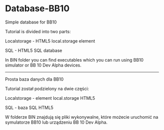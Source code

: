 Database-BB10
=============

Simple database for BB10 

Tutorial is divided into two parts:

Localstorage	- HTML5 local.storage element

SQL				- HTML5 SQL database

In BIN folder you can find executables which you can run using BB10 simulator or BB 10 Dev Alpha devices.

---------------------------------------


Prosta baza danych dla BB10

Tutorial został podzielony na dwie części:

Localstorage	- element local.storage HTML5

SQL				- baza SQL HTML5

W folderze BIN znajdują się pliki wykonywalne, które możecie uruchomić na symulatorze BB10 lub urządzeniu BB 10 Dev Alpha.